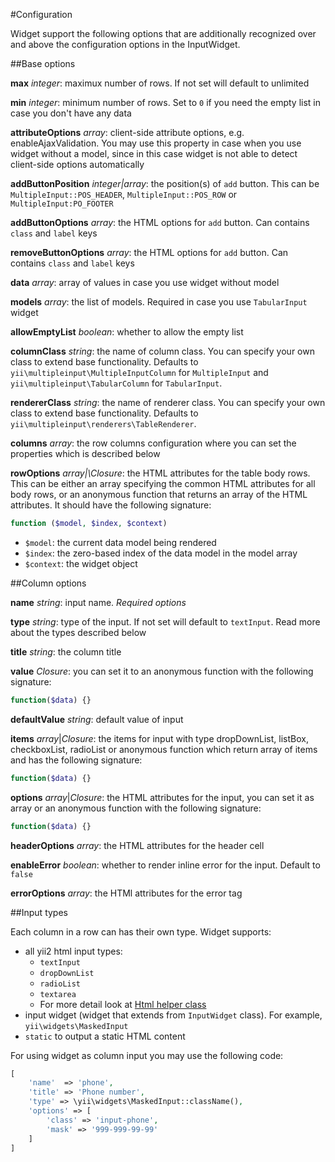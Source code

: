 #Configuration

Widget support the following options that are additionally recognized over and above the configuration options in the InputWidget.

##Base options

**max** *integer*: maximux number of rows. If not set will default to unlimited

**min** *integer*: minimum number of rows. Set to `0` if you need the empty list in case you don't have any data

**attributeOptions** *array*: client-side attribute options, e.g. enableAjaxValidation. You may use this property in case when
you use widget without a model, since in this case widget is not able to detect client-side options automatically

**addButtonPosition** *integer|array*: the position(s) of `add` button.
This can be `MultipleInput::POS_HEADER`, `MultipleInput::POS_ROW` or `MultipleInput:PO_FOOTER`

**addButtonOptions** *array*: the HTML options for `add` button. Can contains `class` and `label` keys

**removeButtonOptions** *array*: the HTML options for `add` button. Can contains `class` and `label` keys

**data** *array*: array of values in case you use widget without model

**models** *array*: the list of models. Required in case you use `TabularInput` widget

**allowEmptyList** *boolean*: whether to allow the empty list

**columnClass** *string*: the name of column class. You can specify your own class to extend base functionality.
Defaults to `yii\multipleinput\MultipleInputColumn` for `MultipleInput` and `yii\multipleinput\TabularColumn` for `TabularInput`.

**rendererClass** *string*: the name of renderer class. You can specify your own class to extend base functionality.
Defaults to `yii\multipleinput\renderers\TableRenderer`.

**columns** *array*: the row columns configuration where you can set the properties which is described below

**rowOptions** *array|\Closure*: the HTML attributes for the table body rows. This can be either an array
specifying the common HTML attributes for all body rows, or an anonymous function that returns an array of the HTML attributes.
It should have the following signature:

```php
function ($model, $index, $context)
```

- `$model`: the current data model being rendered
- `$index`: the zero-based index of the data model in the model array
- `$context`: the widget object

##Column options

**name** *string*: input name. *Required options*

**type** *string*: type of the input. If not set will default to `textInput`. Read more about the types described below

**title** *string*: the column title

**value** *Closure*: you can set it to an anonymous function with the following signature:

```php
function($data) {}
```

**defaultValue** *string*: default value of input

**items** *array*|*Closure*: the items for input with type dropDownList, listBox, checkboxList, radioList
or anonymous function which return array of items and has the following signature:

```php
function($data) {}
```

**options** *array*|*Closure*: the HTML attributes for the input, you can set it as array
or an anonymous function with the following signature:

```php
function($data) {}
```

**headerOptions** *array*: the HTML attributes for the header cell

**enableError** *boolean*: whether to render inline error for the input. Default to `false`

**errorOptions** *array*: the HTMl attributes for the error tag


##Input types

Each column in a row can has their own type. Widget supports:

- all yii2 html input types:
  - `textInput`
  - `dropDownList`
  - `radioList`
  - `textarea`
  - For more detail look at [Html helper class](http://www.yiiframework.com/doc-2.0/yii-helpers-html.html)
- input widget (widget that extends from `InputWidget` class). For example, `yii\widgets\MaskedInput`
- `static` to output a static HTML content

For using widget as column input you may use the following code:

```php
[
    'name'  => 'phone',
    'title' => 'Phone number',
    'type' => \yii\widgets\MaskedInput::className(),
    'options' => [
        'class' => 'input-phone',
        'mask' => '999-999-99-99'
    ]
]
```